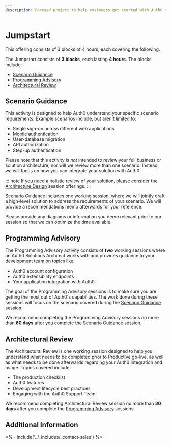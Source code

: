 ```yaml
---
description: Focused project to help customers get started with Auth0 during their first year.
---
```


# Jumpstart

This offering consists of 3 blocks of 4 hours, each covering the following.

The Jumpstart consists of **3 blocks**, each lasting **4 hours**. The blocks include:

* [Scenario Guidance](#scenario-guidance)
* [Programming Advisory](#programming-advisory)
* [Architectural Review](#architectural-review)

## Scenario Guidance

This activity is designed to help Auth0 understand your specific scenario requirements. Example scenarios include, but aren't limited to:

* Single sign-on across different web applications
* Mobile authentication
* User-database migration
* API authorization
* Step-up authentication

Please note that this activity is *not* intended to review your full business or solution architecture, nor will we review more than one scenario. Instead, we will focus on how you can integrate your solution with Auth0.

::: note
If you need a holistic review of your solution, please consider the [Architecture Design](/services/architectural-design) session offerings.
:::

Scenario Guidance includes one working session, where we will jointly draft a high-level solution to address the requirements of your scenario. We will provide a recommendations memo afterwards for your reference.

Please provide any diagrams or information you deem relevant prior to our session so that we can optimize the time available.

## Programming Advisory

The Programming Advisory activity consists of **two** working sessions where an Auth0 Solutions Architect works with and provides guidance to your development team on topics like:

* Auth0 account configuration
* Auth0 extensibility endpoints
* Your application integration with Auth0

The goal of the Programming Advisory sessions is to make sure you are getting the most out of Auth0's capabilities. The work done during these sessions will focus on the scenario covered during the [Scenario Guidance](#scenario-guidance) session.

We recommend completing the Programming Advisory sessions no more than **60 days** after you complete the Scenario Guidance session.

## Architectural Review

The Architectural Review is one working session designed to help you understand what needs to be completed prior to Productive go-live, as well as what needs to be done afterwards regarding your Auth0 integration and usage. Topics covered include:

* The production checklist
* Auth0 features 
* Development lifecycle best practices
* Engaging with the Auth0 Support Team

We recommend completing Architectural Review session no more than **30 days** after you complete the [Programming Advisory](#programming-advisory) sessions.
 
## Additional Information

<%= include('../_includes/_contact-sales') %>
